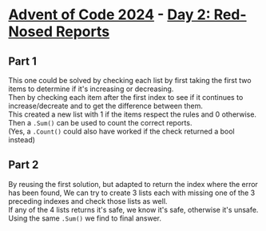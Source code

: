 # [Advent of Code 2024](../README.md) - [Day 2: Red-Nosed Reports](https://adventofcode.com/2024/day/2)

## Part 1
This one could be solved by checking each list by first
taking the first two items to determine if it's increasing or decreasing.  
Then by checking each item after the first index to see if it continues to increase/decreate
and to get the difference between them.  
This created a new list with 1 if the items respect the rules and 0 otherwise.  
Then a ``.Sum()`` can be used to count the correct reports.  
(Yes, a ``.Count()`` could also have worked if the check returned a bool instead)

## Part 2
By reusing the first solution, but adapted to return the index where the error has been found,
We can try to create 3 lists each with missing one of the 3 preceding indexes and check those lists
as well.  
If any of the 4 lists returns it's safe, we know it's safe, otherwise it's unsafe.  
Using the same ``.Sum()`` we find to final answer.